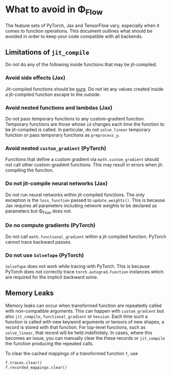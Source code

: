 # What to avoid in Φ<sub>Flow</sub>

The feature sets of PyTorch, Jax and TensorFlow vary, especially when it comes to function operations.
This document outlines what should be avoided in order to keep your code compatible with all backends.


## Limitations of `jit_compile`

Do not do any of the following inside functions that may be jit-compiled.

### Avoid side effects (Jax)
Jit-compiled functions should be [pure](https://jax.readthedocs.io/en/latest/notebooks/Common_Gotchas_in_JAX.html#pure-functions).
Do not let any values created inside a jit-compiled function escape to the outside.


### Avoid nested functions and lambdas (Jax)
Do not pass temporary functions to any custom-gradient function.
Temporary functions are those whose `id` changes each time the function to be jit-compiled is called.
In particular, do not `solve_linear` temporary function or pass temporary functions as `preprocess_y`.


### Avoid nested `custom_gradient` (PyTorch)
Functions that define a custom gradient via `math.custom_gradient` should not call other custom-gradient functions.
This may result in errors when jit-compiling the function.


### Do not jit-compile neural networks (Jax)
Do not run neural networks within jit-compiled functions.
The only exception is the `loss_function` passed to `update_weights()`.
This is because Jax requires all parameters including network weights to be declared as parameters but Φ<sub>Flow</sub> does not.


### Do no compute gradients (PyTorch)
Do not call `math.functional_gradient` within a jit-compiled function.
PyTorch cannot trace backward passes.


### Do not use `SolveTape` (PyTorch)
`SolveTape` does not work while tracing with PyTorch.
This is because PyTorch does not correctly trace `torch.autograd.Function` instances which are required for the implicit backward solve.


## Memory Leaks

Memory leaks can occur when transformed function are repeatedly called with non-compatible arguments.
This can happen with `custom_gradient` but also `jit_compile`, `functional_gradient` or `hessian`.
Each time such a function is called with new keyword arguments or tensors of new shapes, a record is stored with that function.
For top-level functions, such as `solve_linear`, that record will be held indefinitely.
In cases, where this becomes an issue, you can manually clear the these records or `jit_compile` the function producing the repeated calls.

To clear the cached mappings of a transformed function `f`, use
```python
f.traces.clear()
f.recorded_mappings.clear()
```
